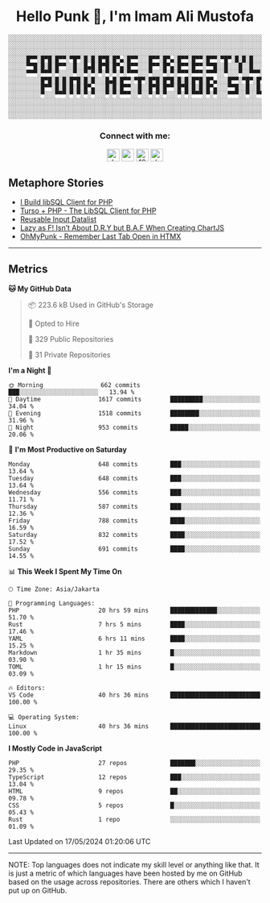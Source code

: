<h1 align="center">Hello Punk 👋, I'm Imam Ali Mustofa</h1>

```shell
░░░░░░░░░░░░░░░░░░░░░░░░░░░░░░░░░░░░░░░░░░░░░░░░░░░░░░░░░░░░░░░░░░░░░░░░░░░░░░░░░░░░░░░░░░░░░░░░░░░░░░░░░░░░░░░░░░
░░░░░░░░░░░░░░░░░░░░░░░░░░░░░░░░░░░░░░░░░░░░░░░░░░░░░░░░░░░░░░░░░░░░░░░░░░░░░░░░░░░░░░░░░░░░░░░░░░░░░░░░░░░░░░░░░░
░░░░░░░░░░░░░░░░░░░░░░░░░░░░░░░░░░░░░░░░░░░░░░░░░░░░░░░░░░░░░░░░░░░░░░░░░░░░░░░░░░░░░░░░░░░░░░░░░░░░░░░░░░░░░░░░░░
░░░░░█▀▀░█▀█░█▀▀░▀█▀░█░█░█▀█░█▀▄░█▀▀░░░█▀▀░█▀▄░█▀▀░█▀▀░█▀▀░▀█▀░█░█░█░░░█▀▀░░░█▀▀░█▀█░█▀▀░▀█▀░█▀█░█▀▀░█▀▀░█▀▄░░░░░░
░░░░░▀▀█░█░█░█▀▀░░█░░█▄█░█▀█░█▀▄░█▀▀░░░█▀▀░█▀▄░█▀▀░█▀▀░▀▀█░░█░░░█░░█░░░█▀▀░░░█▀▀░█░█░█░█░░█░░█░█░█▀▀░█▀▀░█▀▄░░░░░░
░░░░░▀▀▀░▀▀▀░▀░░░░▀░░▀░▀░▀░▀░▀░▀░▀▀▀░░░▀░░░▀░▀░▀▀▀░▀▀▀░▀▀▀░░▀░░░▀░░▀▀▀░▀▀▀░░░▀▀▀░▀░▀░▀▀▀░▀▀▀░▀░▀░▀▀▀░▀▀▀░▀░▀░░░░░░
░░░░░░░░░█▀█░█░█░█▀█░█░█░░░█▄█░█▀▀░▀█▀░█▀█░█▀█░█░█░█▀█░█▀▄░░░█▀▀░▀█▀░█▀█░█▀▄░█░█░▀█▀░█▀▀░█░░░█░░░█▀▀░█▀▄░░░░░░░░░░
░░░░░░░░░█▀▀░█░█░█░█░█▀▄░░░█░█░█▀▀░░█░░█▀█░█▀▀░█▀█░█░█░█▀▄░░░▀▀█░░█░░█░█░█▀▄░░█░░░█░░█▀▀░█░░░█░░░█▀▀░█▀▄░░░░░░░░░░
░░░░░░░░░▀░░░▀▀▀░▀░▀░▀░▀░░░▀░▀░▀▀▀░░▀░░▀░▀░▀░░░▀░▀░▀▀▀░▀░▀░░░▀▀▀░░▀░░▀▀▀░▀░▀░░▀░░░▀░░▀▀▀░▀▀▀░▀▀▀░▀▀▀░▀░▀░░░░░░░░░░
░░░░░░░░░░░░░░░░░░░░░░░░░░░░░░░░░░░░░░░░░░░░░░░░░░░░░░░░░░░░░░░░░░░░░░░░░░░░░░░░░░░░░░░░░░░░░░░░░░░░░░░░░░░░░░░░░░
░░░░░░░░░░░░░░░░░░░░░░░░░░░░░░░░░░░░░░░░░░░░░░░░░░░░░░░░░░░░░░░░░░░░░░░░░░░░░░░░░░░░░░░░░░░░░░░░░░░░░░░░░░░░░░░░░░
░░░░░░░░░░░░░░░░░░░░░░░░░░░░░░░░░░░░░░░░░░░░░░░░░░░░░░░░░░░░░░░░░░░░░░░░░░░░░░░░░░░░░░░░░░░░░░░░░░░░░░░░░░░░░░░░░░
```

<p>
  <h3 align="center">Connect with me:</h3>
  <p align="center">
  <a href="https://dev.to/darkterminal" target="blank"><img align="center" src="https://res.cloudinary.com/practicaldev/image/fetch/s--R9qwOwpC--/c_limit%2Cf_auto%2Cfl_progressive%2Cq_auto%2Cw_880/https://thepracticaldev.s3.amazonaws.com/i/78hs31fax49uwy6kbxyw.png" alt="darkterminal" height="25" width="25" /></a>
  <a href="https://twitter.com/panggilmeiam" target="blank"><img align="center" src="https://raw.githubusercontent.com/rahuldkjain/github-profile-readme-generator/master/src/images/icons/Social/twitter.svg" alt="panggilmeiam" height="25" width="25" /></a>
  <a href="https://stackoverflow.com/users/12439522" target="blank"><img align="center" src="https://raw.githubusercontent.com/rahuldkjain/github-profile-readme-generator/master/src/images/icons/Social/stack-overflow.svg" alt="12439522" height="25" width="25" /></a>
  <a href="https://discordapp.com/users/darkterminal#3172" target="blank"><img align="center" src="https://discord.com/assets/3437c10597c1526c3dbd98c737c2bcae.svg" alt="darkterminal" height="25" width="25" /></a>
  </p>
</p>

## Metaphore Stories
<!-- BLOG-POST-LIST:START -->
- [I Build libSQL Client for PHP](https://dev.to/darkterminal/i-build-libsql-client-for-php-3ae3)
- [Turso + PHP - The LibSQL Client for PHP](https://dev.to/darkterminal/turso-php-the-libsql-client-for-php-1amh)
- [Reusable Input Datalist](https://dev.to/darkterminal/reusable-input-datalist-18f7)
- [Lazy as F! Isn’t About D.R.Y but B.A.F When Creating ChartJS](https://dev.to/darkterminal/lazy-as-f-isnt-about-dry-but-baf-when-creating-chartjs-55kd)
- [OhMyPunk - Remember Last Tab Open in HTMX](https://dev.to/darkterminal/ohmypunk-remember-last-tab-open-in-htmx-53ci)
<!-- BLOG-POST-LIST:END -->

---
## Metrics

<!--START_SECTION:waka-->
**🐱 My GitHub Data** 

> 📦 223.6 kB Used in GitHub's Storage 
 > 
> 💼 Opted to Hire
 > 
> 📜 329 Public Repositories 
 > 
> 🔑 31 Private Repositories 
 > 
**I'm a Night 🦉** 

```text
🌞 Morning                662 commits         ███░░░░░░░░░░░░░░░░░░░░░░   13.94 % 
🌆 Daytime                1617 commits        █████████░░░░░░░░░░░░░░░░   34.04 % 
🌃 Evening                1518 commits        ████████░░░░░░░░░░░░░░░░░   31.96 % 
🌙 Night                  953 commits         █████░░░░░░░░░░░░░░░░░░░░   20.06 % 
```
📅 **I'm Most Productive on Saturday** 

```text
Monday                   648 commits         ███░░░░░░░░░░░░░░░░░░░░░░   13.64 % 
Tuesday                  648 commits         ███░░░░░░░░░░░░░░░░░░░░░░   13.64 % 
Wednesday                556 commits         ███░░░░░░░░░░░░░░░░░░░░░░   11.71 % 
Thursday                 587 commits         ███░░░░░░░░░░░░░░░░░░░░░░   12.36 % 
Friday                   788 commits         ████░░░░░░░░░░░░░░░░░░░░░   16.59 % 
Saturday                 832 commits         ████░░░░░░░░░░░░░░░░░░░░░   17.52 % 
Sunday                   691 commits         ████░░░░░░░░░░░░░░░░░░░░░   14.55 % 
```


📊 **This Week I Spent My Time On** 

```text
🕑︎ Time Zone: Asia/Jakarta

💬 Programming Languages: 
PHP                      20 hrs 59 mins      █████████████░░░░░░░░░░░░   51.70 % 
Rust                     7 hrs 5 mins        ████░░░░░░░░░░░░░░░░░░░░░   17.46 % 
YAML                     6 hrs 11 mins       ████░░░░░░░░░░░░░░░░░░░░░   15.25 % 
Markdown                 1 hr 35 mins        █░░░░░░░░░░░░░░░░░░░░░░░░   03.90 % 
TOML                     1 hr 15 mins        █░░░░░░░░░░░░░░░░░░░░░░░░   03.09 % 

🔥 Editors: 
VS Code                  40 hrs 36 mins      █████████████████████████   100.00 % 

💻 Operating System: 
Linux                    40 hrs 36 mins      █████████████████████████   100.00 % 
```

**I Mostly Code in JavaScript** 

```text
PHP                      27 repos            ███████░░░░░░░░░░░░░░░░░░   29.35 % 
TypeScript               12 repos            ███░░░░░░░░░░░░░░░░░░░░░░   13.04 % 
HTML                     9 repos             ██░░░░░░░░░░░░░░░░░░░░░░░   09.78 % 
CSS                      5 repos             █░░░░░░░░░░░░░░░░░░░░░░░░   05.43 % 
Rust                     1 repo              ░░░░░░░░░░░░░░░░░░░░░░░░░   01.09 % 
```




 Last Updated on 17/05/2024 01:20:06 UTC
<!--END_SECTION:waka-->

---
NOTE: Top languages does not indicate my skill level or anything like that. It is just a metric of which languages have been hosted by me on GitHub based on the usage across repositories. There are others which I haven't put up on GitHub.
